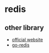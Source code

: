 # redis

## other library

- [official website](https://redis.io/clients#go)
- [go-redis](https://github.com/go-redis/redis)